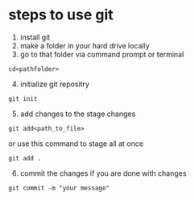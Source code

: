 # steps to use git
1. install git
2. make a folder in your hard drive locally
3. go to that folder via command prompt or terminal
```git
cd<pathfolder>
```
4. initialize git repositry
```
git init
```
5. add changes to the stage changes
```
git add<path_to_file>
```
or use this command to stage all at once
```
git add .
```
6. commit the changes if you are done with changes
```
git commit -m "your message"
```